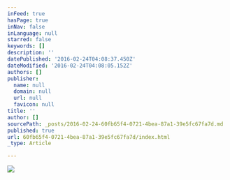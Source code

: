 ```yaml
---
inFeed: true
hasPage: true
inNav: false
inLanguage: null
starred: false
keywords: []
description: ''
datePublished: '2016-02-24T04:08:37.450Z'
dateModified: '2016-02-24T04:08:05.152Z'
authors: []
publisher:
  name: null
  domain: null
  url: null
  favicon: null
title: ''
author: []
sourcePath: _posts/2016-02-24-60fb65f4-0721-4bea-87a1-39e5fc67fa7d.md
published: true
url: 60fb65f4-0721-4bea-87a1-39e5fc67fa7d/index.html
_type: Article

---
```

![](https://the-grid-user-content.s3-us-west-2.amazonaws.com/623074a7-3771-4e2c-8622-a2ec3043951c.jpg)